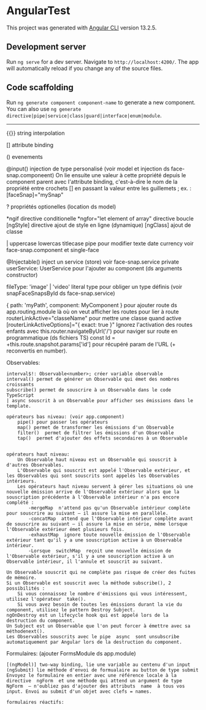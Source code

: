 # AngularTest

This project was generated with [Angular CLI](https://github.com/angular/angular-cli) version 13.2.5.

## Development server

Run `ng serve` for a dev server. Navigate to `http://localhost:4200/`. The app will automatically reload if you change any of the source files.

## Code scaffolding

Run `ng generate component component-name` to generate a new component. You can also use `ng generate directive|pipe|service|class|guard|interface|enum|module`.

-------------------------------------------------------------------------------------

{{}} string interpolation

[] attribute binding

() evenements

@input() injection de type personalisé (voir model et injection ds face-snap.componeent)
On lie ensuite une valeur à cette propriété depuis le component parent avec l'attribute binding, c'est-à-dire le nom de la propriété entre crochets  []  en passant la valeur entre les guillemets ; ex. : [faceSnap]="mySnap"

? propriétés optionelles (location ds model)

*ngif directive conditionelle
*ngfor="let element of array" directive boucle
[ngStyle] directive ajout de style en ligne (dynamique)
[ngClass] ajout de classe

| uppercase lowercas titlecase  pipe pour modifier texte
date currency voir face-snap.component et single-face


@Injectable() inject un service (store) voir face-snap.service
private userService: UserService  pour l'ajouter au component (ds arguments constructor)

fileType: 'image' | 'video' literal type pour obliger un type définis (voir snapFaceSnapsById ds face-snap.service)

{ path: 'myPath', component: MyComponent } pour ajouter route ds app.routing.module
<router-outlet> là où on veut afficher les routes
<a routerLink=""> pour lier à route
routerLinkActive="classeName" pour mettre une classe quand active
[routerLinkActiveOptions]="{ exact: true }" Ignorez l'activation des routes enfants avec
this.router.navigateByUrl('/') pour naviger sur route en programmatique (ds fichiers TS)
const Id = +this.route.snapshot.params['id'] pour récupéré param de l'URL (+ reconvertis en number).


Observables: 

    interval$!: Observable<number>; créer variable observable
    interval() permet de générer un Observable qui émet des nombres croissants
    subscribe() permet de souscrire à un Observable dans le code TypeScript
    | async souscrit à un Observable pour afficher ses émissions dans le template.

    opérateurs bas niveau: (voir app.component)
        pipe() pour passer les opérateurs
        map() permet de transformer les émissions d'un Observable
        filter()  permet de filtrer les émissions d'un Observable
        tap()  permet d'ajouter des effets secondaires à un Observable


    opérateurs haut niveau: 
        Un Observable haut niveau est un Observable qui souscrit à d'autres Observables.
        L'Observable qui souscrit est appelé l'Observable extérieur, et les Observables qui sont souscrits sont appelés les Observables intérieurs.
        Les opérateurs haut niveau servent à gérer les situations où une nouvelle émission arrive de l'Observable extérieur alors que la souscription précédente à l'Observable intérieur n'a pas encore complété :
            -mergeMap  n'attend pas qu'un Observable intérieur complète pour souscrire au suivant – il assure la mise en parallèle.
            -concatMap  attend que l'Observable intérieur complète avant de souscrire au suivant – il assure la mise en série, même lorsque l'Observable extérieur émet plusieurs fois.
            -exhaustMap  ignore toute nouvelle émission de l'Observable extérieur tant qu'il y a une souscription active à un Observable intérieur.
            -Lorsque  switchMap  reçoit une nouvelle émission de l'Observable extérieur, s'il y a une souscription active à un Observable intérieur, il l'annule et souscrit au suivant.

    Un Observable souscrit qui ne complète pas risque de créer des fuites de mémoire.
    Si un Observable est souscrit avec la méthode subscribe(), 2 possibilités : 
        Si vous connaissez le nombre d'émissions qui vous intéressent, utilisez l'opérateur  take().
        Si vous avez besoin de toutes les émissions durant la vie du component, utilisez le pattern Destroy Subject.
    ngOnDestroy est un lifecycle hook qui est appelé lors de la destruction du component.
    Un Subject est un Observable que l'on peut forcer à émettre avec sa méthodenext().
    Les Observables souscrits avec le pipe  async  sont unsubscribe automatiquement par Angular lors de la destruction du component.


Formulaires: (ajouter FormsModule ds app.module)

    [(ngModel)] two-way binding, lie une variable au centenu d'un input
    (ngSubmit) lie méthode d'envoi de formualaire au button de type submit
    Envoyez le formulaire en entier avec une référence locale à la directive  ngForm  et une méthode qui attend un argument de type  NgForm  – n'oubliez pas d'ajouter des attributs  name  à tous vos  input. Envoi au submit d'un objet avec clefs = names.

    formulaires réactifs:
        